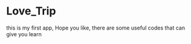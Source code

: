 # Love_Trip
this is my first app, Hope you like, there are some useful codes that can give you learn
